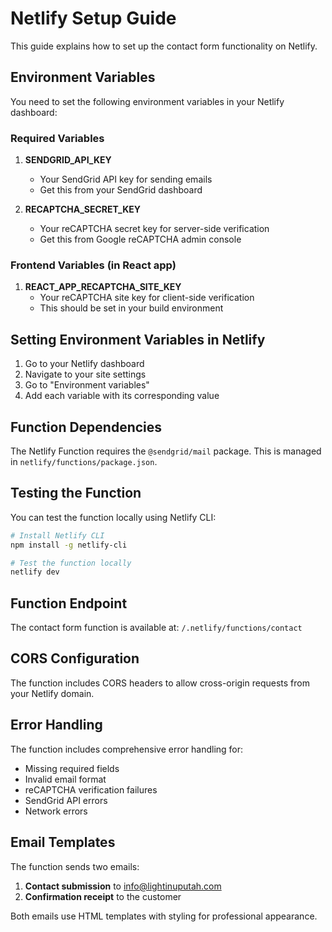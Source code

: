 # Netlify Setup Guide

This guide explains how to set up the contact form functionality on Netlify.

## Environment Variables

You need to set the following environment variables in your Netlify dashboard:

### Required Variables

1. **SENDGRID_API_KEY**
   - Your SendGrid API key for sending emails
   - Get this from your SendGrid dashboard

2. **RECAPTCHA_SECRET_KEY**
   - Your reCAPTCHA secret key for server-side verification
   - Get this from Google reCAPTCHA admin console

### Frontend Variables (in React app)

1. **REACT_APP_RECAPTCHA_SITE_KEY**
   - Your reCAPTCHA site key for client-side verification
   - This should be set in your build environment

## Setting Environment Variables in Netlify

1. Go to your Netlify dashboard
2. Navigate to your site settings
3. Go to "Environment variables"
4. Add each variable with its corresponding value

## Function Dependencies

The Netlify Function requires the `@sendgrid/mail` package. This is managed in `netlify/functions/package.json`.

## Testing the Function

You can test the function locally using Netlify CLI:

```bash
# Install Netlify CLI
npm install -g netlify-cli

# Test the function locally
netlify dev
```

## Function Endpoint

The contact form function is available at: `/.netlify/functions/contact`

## CORS Configuration

The function includes CORS headers to allow cross-origin requests from your Netlify domain.

## Error Handling

The function includes comprehensive error handling for:
- Missing required fields
- Invalid email format
- reCAPTCHA verification failures
- SendGrid API errors
- Network errors

## Email Templates

The function sends two emails:
1. **Contact submission** to info@lightinuputah.com
2. **Confirmation receipt** to the customer

Both emails use HTML templates with styling for professional appearance. 